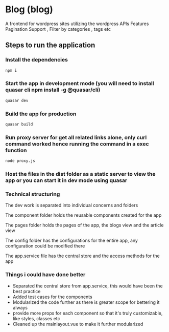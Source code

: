 # Blog (blog)

A frontend for wordpress sites utilizing the wordpress APIs
Features Pagination Support , Filter by categories , tags etc

## Steps to run the application

### Install the dependencies
```bash
npm i
```

### Start the app in development mode (you will need to install quasar cli npm install -g @quasar/cli)
```bash
quasar dev
```

### Build the app for production
```bash
quasar build
```

### Run proxy server for get all related links alone, only curl command worked hence running the command in a exec function
```bash
node proxy.js
```

### Host the files in the dist folder as a static server to view the app or you can start it in dev mode using quasar

### Technical structuring
The dev work is separated into individual concerns and folders

The component folder holds the reusable components created for the app

The pages folder holds the pages of the app, the blogs view and the article view

The config folder has the configurations for the entire app, any configuration could be modified there

The app.service file has the central store and the access methods for the app

### Things i could have done better
- Separated the central store from app.service, this would have been the best practice
- Added test cases for the components
- Modularized the code further as there is greater scope for bettering it always
- provide more props for each component so that it's truly customizable, like styles, classes etc
- Cleaned up the mainlayout.vue to make it further modularized
